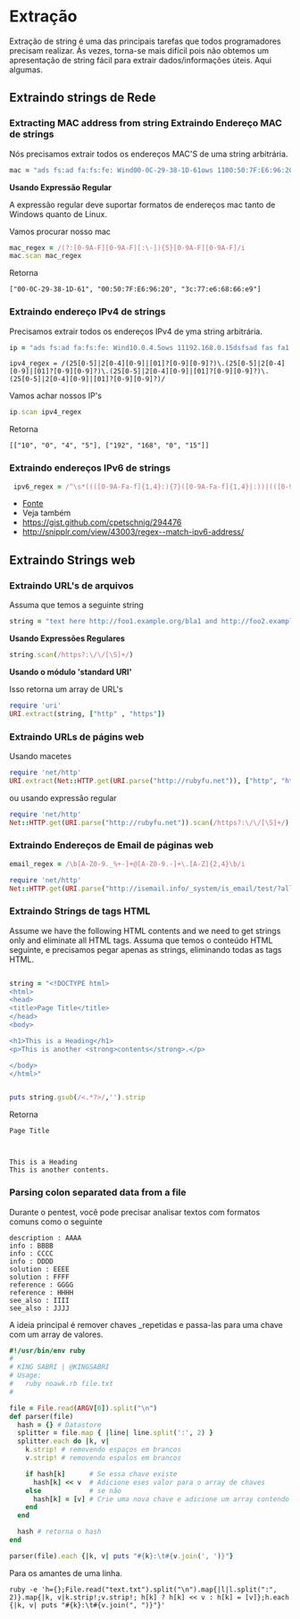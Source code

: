 # Extração
Extração de string é uma das principais tarefas que todos programadores precisam realizar. Às vezes, torna-se mais difícil pois não obtemos um apresentação de string fácil para extrair dados/informações úteis. Aqui algumas.

## Extraindo strings de Rede


### Extracting MAC address from string Extraindo Endereço MAC de strings
Nós precisamos extrair todos os endereços MAC'S de uma string arbitrária.

```ruby
mac = "ads fs:ad fa:fs:fe: Wind00-0C-29-38-1D-61ows 1100:50:7F:E6:96:20dsfsad fas fa1 3c:77:e6:68:66:e9 f2"
```

**Usando Expressão Regular**

A expressão regular deve suportar formatos de endereços mac tanto de Windows quanto de Linux.

Vamos procurar nosso mac
```ruby
mac_regex = /(?:[0-9A-F][0-9A-F][:\-]){5}[0-9A-F][0-9A-F]/i
mac.scan mac_regex
```
Retorna
```
["00-0C-29-38-1D-61", "00:50:7F:E6:96:20", "3c:77:e6:68:66:e9"]
```

### Extraindo endereço IPv4 de strings
Precisamos extrair todos os endereços IPv4 de yma string arbitrária.

```ruby
ip = "ads fs:ad fa:fs:fe: Wind10.0.4.5ows 11192.168.0.15dsfsad fas fa1 20.555.1.700 f2"
```

```
ipv4_regex = /(25[0-5]|2[0-4][0-9]|[01]?[0-9][0-9]?)\.(25[0-5]|2[0-4][0-9]|[01]?[0-9][0-9]?)\.(25[0-5]|2[0-4][0-9]|[01]?[0-9][0-9]?)\.(25[0-5]|2[0-4][0-9]|[01]?[0-9][0-9]?)/
```
Vamos achar nossos IP's

```ruby
ip.scan ipv4_regex

```
Retorna
```
[["10", "0", "4", "5"], ["192", "168", "0", "15"]]
```

### Extraindo endereços IPv6 de strings
```ruby
 ipv6_regex = /^\s*((([0-9A-Fa-f]{1,4}:){7}([0-9A-Fa-f]{1,4}|:))|(([0-9A-Fa-f]{1,4}:){6}(:[0-9A-Fa-f]{1,4}|((25[0-5]|2[0-4]\d|1\d\d|[1-9]?\d)(\.(25[0-5]|2[0-4]\d|1\d\d|[1-9]?\d)){3})|:))|(([0-9A-Fa-f]{1,4}:){5}(((:[0-9A-Fa-f]{1,4}){1,2})|:((25[0-5]|2[0-4]\d|1\d\d|[1-9]?\d)(\.(25[0-5]|2[0-4]\d|1\d\d|[1-9]?\d)){3})|:))|(([0-9A-Fa-f]{1,4}:){4}(((:[0-9A-Fa-f]{1,4}){1,3})|((:[0-9A-Fa-f]{1,4})?:((25[0-5]|2[0-4]\d|1\d\d|[1-9]?\d)(\.(25[0-5]|2[0-4]\d|1\d\d|[1-9]?\d)){3}))|:))|(([0-9A-Fa-f]{1,4}:){3}(((:[0-9A-Fa-f]{1,4}){1,4})|((:[0-9A-Fa-f]{1,4}){0,2}:((25[0-5]|2[0-4]\d|1\d\d|[1-9]?\d)(\.(25[0-5]|2[0-4]\d|1\d\d|[1-9]?\d)){3}))|:))|(([0-9A-Fa-f]{1,4}:){2}(((:[0-9A-Fa-f]{1,4}){1,5})|((:[0-9A-Fa-f]{1,4}){0,3}:((25[0-5]|2[0-4]\d|1\d\d|[1-9]?\d)(\.(25[0-5]|2[0-4]\d|1\d\d|[1-9]?\d)){3}))|:))|(([0-9A-Fa-f]{1,4}:){1}(((:[0-9A-Fa-f]{1,4}){1,6})|((:[0-9A-Fa-f]{1,4}){0,4}:((25[0-5]|2[0-4]\d|1\d\d|[1-9]?\d)(\.(25[0-5]|2[0-4]\d|1\d\d|[1-9]?\d)){3}))|:))|(:(((:[0-9A-Fa-f]{1,4}){1,7})|((:[0-9A-Fa-f]{1,4}){0,5}:((25[0-5]|2[0-4]\d|1\d\d|[1-9]?\d)(\.(25[0-5]|2[0-4]\d|1\d\d|[1-9]?\d)){3}))|:)))(%.+)?\s*$/
```
- [Fonte](https://github.com/rapid7/rex-socket/blob/master/lib/rex/socket.rb)
- Veja também
 - https://gist.github.com/cpetschnig/294476
 - http://snipplr.com/view/43003/regex--match-ipv6-address/

## Extraindo Strings web
### Extraindo URL's de arquivos
Assuma que temos a seguinte string

```ruby
string = "text here http://foo1.example.org/bla1 and http://foo2.example.org/bla2 and here mailto:test@example.com and here also."
```


**Usando Expressões Regulares**
```ruby
string.scan(/https?:\/\/[\S]+/)
```

**Usando o módulo 'standard URI'**

Isso retorna um array de URL's

```ruby
require 'uri'
URI.extract(string, ["http" , "https"])
```

### Extraindo URLs de págins web
Usando macetes

```ruby
require 'net/http'
URI.extract(Net::HTTP.get(URI.parse("http://rubyfu.net")), ["http", "https"])
```
ou usando expressão regular
```ruby
require 'net/http'
Net::HTTP.get(URI.parse("http://rubyfu.net")).scan(/https?:\/\/[\S]+/)
```

### Extraindo Endereços de Email de páginas web

```ruby
email_regex = /\b[A-Z0-9._%+-]+@[A-Z0-9.-]+\.[A-Z]{2,4}\b/i
```

```ruby
require 'net/http'
Net::HTTP.get(URI.parse("http://isemail.info/_system/is_email/test/?all")).scan(email_regex).uniq
```


### Extraindo Strings de tags HTML

Assume we have the following HTML contents and we need to get strings only and eliminate all HTML tags.
Assuma que temos o conteúdo HTML seguinte, e precisamos pegar apenas as strings, eliminando todas as tags HTML.

```ruby

string = "<!DOCTYPE html>
<html>
<head>
<title>Page Title</title>
</head>
<body>

<h1>This is a Heading</h1>
<p>This is another <strong>contents</strong>.</p>

</body>
</html>"


puts string.gsub(/<.*?>/,'').strip

```

Retorna
```
Page Title



This is a Heading
This is another contents.
```

### Parsing colon separated data from a file
Durante o pentest, você pode precisar analisar textos com formatos comuns como o seguinte
```
description : AAAA
info : BBBB
info : CCCC
info : DDDD
solution : EEEE
solution : FFFF
reference : GGGG
reference : HHHH
see_also : IIII
see_also : JJJJ
```

A ideia principal é remover chaves _repetidas e passa-las para uma chave com um array de valores.

```ruby
#!/usr/bin/env ruby
#
# KING SABRI | @KINGSABRI
# Usage:
#   ruby noawk.rb file.txt
#

file = File.read(ARGV[0]).split("\n")
def parser(file)
  hash = {} # Datastore
  splitter = file.map { |line| line.split(':', 2) }
  splitter.each do |k, v|
    k.strip! # removendo espaços em brancos
    v.strip! # removendo espalos em brancos

    if hash[k]      # Se essa chave existe
      hash[k] << v  # Adicione eses valor para o array de chaves
    else            # se não
      hash[k] = [v] # Crie uma nova chave e adicione um array contendo esse valor
    end
  end

  hash # retorna o hash
end

parser(file).each {|k, v| puts "#{k}:\t#{v.join(', ')}"}
```

Para os amantes de uma linha.
```
ruby -e 'h={};File.read("text.txt").split("\n").map{|l|l.split(":", 2)}.map{|k, v|k.strip!;v.strip!; h[k] ? h[k] << v : h[k] = [v]};h.each {|k, v| puts "#{k}:\t#{v.join(", ")}"}'
```



